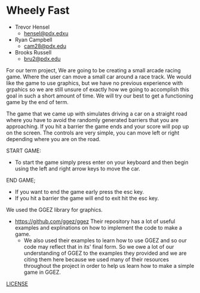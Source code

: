 # Wheely Fast

- Trevor Hensel
    - hensel@pdx.edxu
- Ryan Campbell     
    - cam28@pdx.edu
- Brooks Russell    
    - bru2@pdx.edu

For our term project, We are going to be creating a small arcade racing game. Where
the user can move a small car around a race track. We would like the
game to use graphics, but we have no previous experience with grpahics so
we are still unsure of exactly how we going to accomplish this goal in such
a short amount of time. We will try our best to get a functioning game by
the end of term.

The game that we came up with simulates driving a car on a straight road
where you have to avoid the randomly generated barriers that you are approaching.
If you hit a barrier the game ends and your score will pop up on the screen.
The controls are very simple, you can move left or right depending where you are
on the road.

START GAME:
- To start the game simply press enter on your keyboard and then begin using the 
left and right arrow keys to move the car.

END GAME;
- If you want to end the game early press the esc key.
- If you hit a barrier the game will end to exit hit the esc key.

We used the GGEZ library for graphics. 
- https://github.com/ggez/ggez
Their repository has a lot of useful examples and explinations on how to implement
the code to make a game.
    - We also used their examples to learn how to use GGEZ and so our code may
        reflect that in its' final form. So we owe a lot of our understanding of
        GGEZ to the examples they provided and we are citing them here because we
        used many of their resources throughout the project in order to help us
        learn how to make a simple game in GGEZ.

[LICENSE](./LICENSE)
